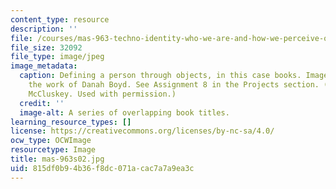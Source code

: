 ```yaml
---
content_type: resource
description: ''
file: /courses/mas-963-techno-identity-who-we-are-and-how-we-perceive-ourselves-and-others-spring-2002/815df0b94b36f8dc071acac7a7a9ea3c_mas-963s02.jpg
file_size: 32092
file_type: image/jpeg
image_metadata:
  caption: Defining a person through objects, in this case books. Image inspired by
    the work of Danah Boyd. See Assignment 8 in the Projects section. (Image by Keith
    McCluskey. Used with permission.)
  credit: ''
  image-alt: A series of overlapping book titles.
learning_resource_types: []
license: https://creativecommons.org/licenses/by-nc-sa/4.0/
ocw_type: OCWImage
resourcetype: Image
title: mas-963s02.jpg
uid: 815df0b9-4b36-f8dc-071a-cac7a7a9ea3c
---
```

